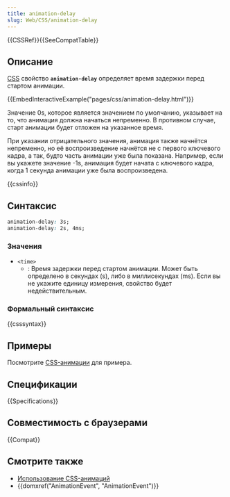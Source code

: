 ```yaml
---
title: animation-delay
slug: Web/CSS/animation-delay
---
```


{{CSSRef}}{{SeeCompatTable}}

## Описание

[CSS](/ru/docs/CSS) свойство **`animation-delay`** определяет время задержки перед стартом анимации.

{{EmbedInteractiveExample("pages/css/animation-delay.html")}}

Значение 0s, которое является значением по умолчанию, указывает на то, что анимация должна начаться непременно. В противном случае, старт анимации будет отложен на указанное время.

При указании отрицательного значения, анимация также начнётся непременно, но её воспроизведение начнётся не с первого ключевого кадра, а так, будто часть анимации уже была показана. Например, если вы укажете значение -1s, анимация будет начата с ключевого кадра, когда 1 секунда анимации уже была воспроизведена.

{{cssinfo}}

## Синтаксис

```css
animation-delay: 3s;
animation-delay: 2s, 4ms;
```

### Значения

- `<time>`
  - : Время задержки перед стартом анимации. Может быть определено в секундах (s), либо в миллисекундах (ms). Если вы не укажите единицу измерения, свойство будет недействительным.

### Формальный синтаксис

{{csssyntax}}

## Примеры

Посмотрите [CSS-анимации](/ru/docs/CSS/CSS_animations) для примера.

## Спецификации

{{Specifications}}

## Совместимость с браузерами

{{Compat}}

## Смотрите также

- [Использование CSS-анимаций](/ru/docs/CSS/Tutorials/Using_CSS_animations)
- {{domxref("AnimationEvent", "AnimationEvent")}}
